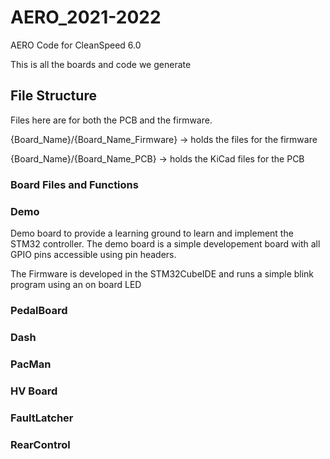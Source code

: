 # AERO_2021-2022

AERO Code for CleanSpeed 6.0

This is all the boards and code we generate

## File Structure
Files here are for both the PCB and the firmware. 

{Board_Name}/{Board_Name_Firmware} -> holds the files for the firmware

{Board_Name}/{Board_Name_PCB} -> holds the KiCad files for the PCB

### Board Files and Functions

### Demo

Demo board to provide a learning ground to learn and implement the STM32 controller. The demo board is a simple developement board with all GPIO pins accessible using pin headers. 

The Firmware is developed in the STM32CubeIDE and runs a simple blink program using an on board LED

### PedalBoard

### Dash

### PacMan

### HV Board

### FaultLatcher

### RearControl

